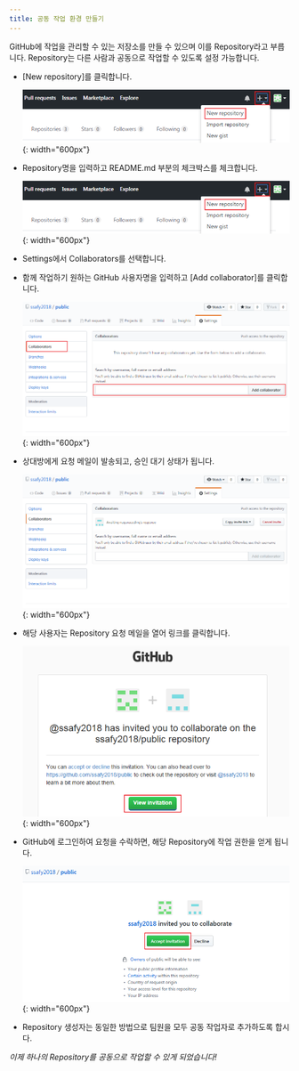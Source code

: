 ```yaml
---
title: 공동 작업 환경 만들기
---
```


GitHub에 작업을 관리할 수 있는 저장소를 만들 수 있으며 이를 Repository라고 부릅니다.
Repository는 다른 사람과 공동으로 작업할 수 있도록 설정 가능합니다.

* [New repository]를 클릭합니다.

  ![Create Repository](../images/02-01_New-Repository.png){: width="600px"}


* Repository명을 입력하고 README.md 부분의 체크박스를 체크합니다.

  ![Create Repository](../images/02-01_New-Repository.png){: width="600px"}


* Settings에서 Collaborators를 선택합니다.
* 함께 작업하기 원하는 GitHub 사용자명을 입력하고 [Add collaborator]를 클릭합니다.

  ![Create Repository](../images/02-03_Add-Collaborator.png){: width="600px"}


* 상대방에게 요청 메일이 발송되고, 승인 대기 상태가 됩니다.

  ![Create Repository](../images/02-04_Waiting-for-Accept.png){: width="600px"}


* 해당 사용자는 Repository 요청 메일을 열어 링크를 클릭합니다.

  ![Create Repository](../images/02-05_Read-Email.png){: width="600px"}
  
  
* GitHub에 로그인하여 요청을 수락하면, 해당 Repository에 작업 권한을 얻게 됩니다.
  
  ![Create Repository](../images/02-06_Accept-Invitation.png){: width="600px"}
  

* Repository 생성자는 동일한 방법으로 팀원을 모두 공동 작업자로 추가하도록 합시다.


*이제 하나의 Repository를 공동으로 작업할 수 있게 되었습니다!*

